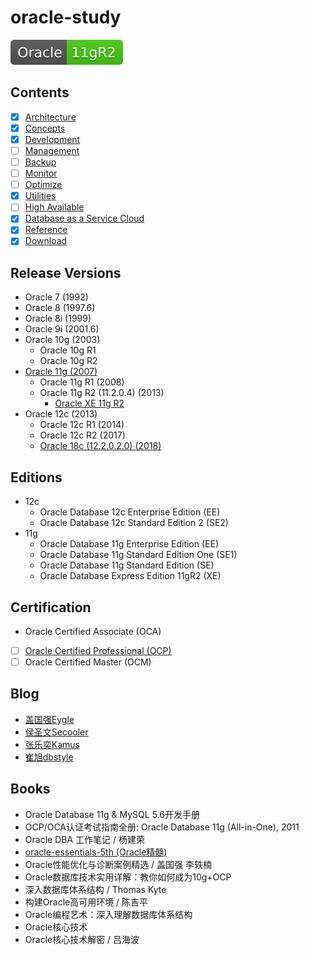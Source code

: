 # oracle-study

[![Oracle11gR2](svg/Oracle-11gR2-brightgreen.svg)](README.md)


## Contents

- [x] [Architecture](architecture/Architecture.md)
- [x] [Concepts](concepts/Contepts.md)
- [x] [Development](dev/Development.md)
- [ ] [Management](mgmt/Readme.md)
- [ ] [Backup](Backup/Readme.md)
- [ ] [Monitor](monitor/Monitor.md)
- [ ] [Optimize](Optimize/Readme.md)
- [x] [Utilities](utilities/Utilities.md)
- [ ] [High Available](highAvaliability/OracleHA.md)
- [x] [Database as a Service Cloud](https://cloud.oracle.com/database)
- [x] [Reference](Reference.md)
- [x] [Download](Download.md)

## Release Versions

- Oracle 7 (1992)
- Oracle 8 (1997.6)
- Oracle 8i (1999)
- Oracle 9i (2001.6)
- Oracle 10g (2003)
  - Oracle 10g R1
  - Oracle 10g R2
- [Oracle 11g (2007)](releaseVersion/OracleDatabase11g.md)
  - Oracle 11g R1 (2008)
  - Oracle 11g R2 (11.2.0.4) (2013)
    - [Oracle XE 11g R2](releaseVersion/OracleDB_XE_11gR2.md)
- Oracle 12c (2013)
  - Oracle 12c R1 (2014)
  - Oracle 12c R2 (2017)
  - [Oracle 18c (12.2.0.2.0) (2018)](releaseVersion/OracleDatabase18c.md)

## Editions

- 12c
  - Oracle Database 12c Enterprise Edition (EE)
  - Oracle Database 12c Standard Edition 2 (SE2)
- 11g
  - Oracle Database 11g Enterprise Edition (EE)
  - Oracle Database 11g Standard Edition One (SE1)
  - Oracle Database 11g Standard Edition (SE)
  - Oracle Database Express Edition 11gR2 (XE)

## Certification

- Oracle Certified Associate (OCA)
- [ ] [Oracle Certified Professional (OCP)](ocp/OCP.md)
- [ ] Oracle Certified Master (OCM)

## Blog

- [盖国强Eygle](http://www.eygle.com/)
- [侯圣文Secooler](http://blog.itpub.net/519536/)
- [张乐奕Kamus](http://www.dbform.com/)
- [崔旭dbstyle](http://www.dbstyle.net/)

## Books

- Oracle Database 11g & MySQL 5.6开发手册
- OCP/OCA认证考试指南全册: Oracle Database 11g (All-in-One), 2011
- Oracle DBA 工作笔记 / 杨建荣
- [oracle-essentials-5th (Oracle精髓)](https://www.safaribooksonline.com/library/view/oracle-essentials-5th/9781449343156/)
- Oracle性能优化与诊断案例精选 / 盖国强 李轶楠
- Oracle数据库技术实用详解：教你如何成为10g+OCP
- 深入数据库体系结构 / Thomas Kyte
- 构建Oracle高可用环境 / 陈吉平
- Oracle编程艺术：深入理解数据库体系结构
- Oracle核心技术
- Oracle核心技术解密 / 吕海波